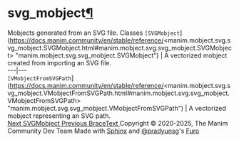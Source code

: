 # svg_mobject[¶](https://docs.manim.community/en/stable/reference/<#module-manim.mobject.svg.svg_mobject> "Link to this heading")
Mobjects generated from an SVG file.
Classes
`[SVGMobject`](https://docs.manim.community/en/stable/reference/<manim.mobject.svg.svg_mobject.SVGMobject.html#manim.mobject.svg.svg_mobject.SVGMobject> "manim.mobject.svg.svg_mobject.SVGMobject") | A vectorized mobject created from importing an SVG file.  
---|---  
`[VMobjectFromSVGPath`](https://docs.manim.community/en/stable/reference/<manim.mobject.svg.svg_mobject.VMobjectFromSVGPath.html#manim.mobject.svg.svg_mobject.VMobjectFromSVGPath> "manim.mobject.svg.svg_mobject.VMobjectFromSVGPath") | A vectorized mobject representing an SVG path.  
[ Next SVGMobject ](https://docs.manim.community/en/stable/reference/<manim.mobject.svg.svg_mobject.SVGMobject.html>) [ Previous BraceText ](https://docs.manim.community/en/stable/reference/<manim.mobject.svg.brace.BraceText.html>)
Copyright © 2020-2025, The Manim Community Dev Team 
Made with [Sphinx](https://docs.manim.community/en/stable/reference/<https:/www.sphinx-doc.org/>) and [@pradyunsg](https://docs.manim.community/en/stable/reference/<https:/pradyunsg.me>)'s [Furo](https://docs.manim.community/en/stable/reference/<https:/github.com/pradyunsg/furo>)

